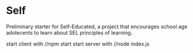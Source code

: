 # Self

Preliminary starter for Self-Educated, a project that encourages school age adolecents to learn about SEL principles of learning.

start client with //npm start
start server with //node index.js
